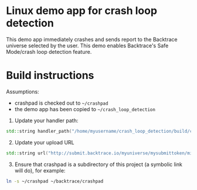 # Linux demo app for crash loop detection

This demo app immediately crashes and sends report to the Backtrace universe
selected by the user. This demo enables Backtrace's Safe Mode/crash loop
detection feature.

# Build instructions

Assumptions:
- crashpad is checked out to `~/crashpad`
- the demo app has been copied to `~/crash_loop_detection`

1. Update your handler path:
```cpp
std::string handler_path("/home/myusername/crash_loop_detection/build/crashpad/handler/handler");
```
2. Update your upload URL
```cpp
std::string url("http://submit.backtrace.io/myuniverse/mysubmittoken/minidump");
```
3. Ensure that crashpad is a subdirectory of this project (a symbolic link will do), for example:
```sh
ln -s ~/crashpad ~/backtrace/crashpad
```
